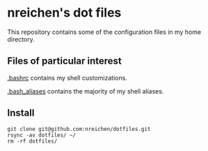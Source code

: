 nreichen's dot files
====================

This repository contains some of the configuration files in my home directory.

## Files of particular interest

[.bashrc](.bashrc) contains my shell customizations.

[.bash_aliases](.bash_aliases) contains the majority of my shell aliases.

## Install
```
git clone git@github.com:nreichen/dotfiles.git
rsync -av dotfiles/ ~/
rm -rf dotfiles/
```
